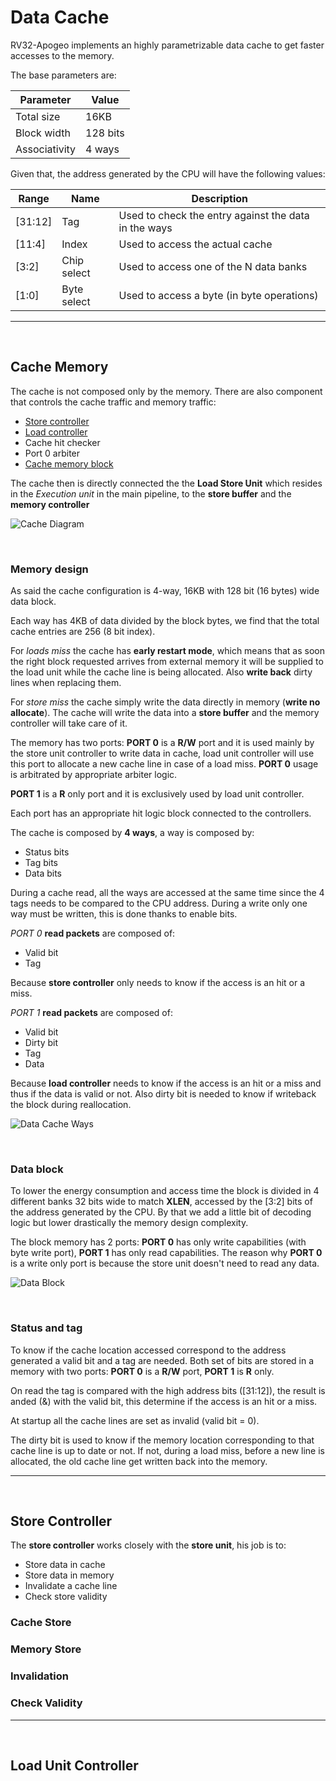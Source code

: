 # Data Cache

RV32-Apogeo implements an highly parametrizable data cache to get faster accesses to the memory. 

The base parameters are: 

Parameter | Value | 
--- | --- | 
Total size    | 16KB |
Block width   | 128 bits
Associativity | 4 ways

Given that, the address generated by the CPU will have the following values: 

Range | Name | Description |
--- | --- | --- |
[31:12] | Tag         | Used to check the entry against the data in the ways
[11:4]  | Index       | Used to access the actual cache
[3:2]   | Chip select | Used to access one of the N data banks
[1:0]   | Byte select | Used to access a byte (in byte operations)

---

&nbsp;

## Cache Memory 

The cache is not composed only by the memory. There are also component that controls the cache traffic and memory traffic: 

* [Store controller](#stor-controller) 
* [Load controller](#load-controller) 
* Cache hit checker
* Port 0 arbiter
* [Cache memory block](#memory-design)

The cache then is directly connected the the **Load Store Unit** which resides in the *Execution unit* in the main pipeline, to the **store buffer** and the **memory controller**

![Cache Diagram](../Images/DataCacheDiagram.png)

&nbsp;

### Memory design 

As said the cache configuration is 4-way, 16KB with 128 bit (16 bytes) wide data block. 

Each way has 4KB of data divided by the block bytes, we find that the total cache entries are 256 (8 bit index).

For *loads miss* the cache has **early restart mode**, which means that as soon the right block requested arrives from external memory it will be supplied to the load unit while the cache line is being allocated. Also **write back** dirty lines when replacing them.

For *store miss* the cache simply write the data directly in memory (**write no allocate**). The cache will write the data into a **store buffer** and the memory controller will take care of it.


The memory has two ports: **PORT 0** is a **R/W** port and it is used mainly by the store unit controller to write data in cache, load unit controller will use this port to allocate a new cache line in case of a load miss. **PORT 0** usage is arbitrated by appropriate arbiter logic. 

**PORT 1** is a **R** only port and it is exclusively used by load unit controller.

Each port has an appropriate hit logic block connected to the controllers.

The cache is composed by **4 ways**, a way is composed by:

* Status bits
* Tag bits
* Data bits

During a cache read, all the ways are accessed at the same time since the 4 tags needs to be compared to the CPU address. During a write only one way must be written, this is done thanks to enable bits.

*PORT 0* **read packets** are composed of: 

* Valid bit
* Tag

Because **store controller** only needs to know if the access is an hit or a miss.

*PORT 1* **read packets** are composed of:

* Valid bit
* Dirty bit
* Tag 
* Data

Because **load controller** needs to know if the access is an hit or a miss and thus if the data is valid or not. Also dirty bit is needed to know if writeback the block during reallocation.

![Data Cache Ways](../Images/DataCacheWays.png)

&nbsp;

### Data block 

To lower the energy consumption and access time the block is divided in 4 different banks 32 bits wide to match **XLEN**, accessed by the [3:2] bits of the address generated by the CPU. By that we add a little bit of decoding logic but lower drastically the memory design complexity.

The block memory has 2 ports: **PORT 0** has only write capabilities (with byte write port), **PORT 1** has only read capabilities.
The reason why **PORT 0** is a write only port is because the store unit doesn't need to read any data.

![Data Block](../Images/CacheBlock.png)

&nbsp;

### Status and tag 

To know if the cache location accessed correspond to the address generated a valid bit and a tag are needed. Both set of bits are stored in a memory with two ports: **PORT 0** is a **R/W** port, **PORT 1** is **R** only.

On read the tag is compared with the high address bits ([31:12]), the result is anded (&) with the valid bit, this determine if the access is an hit or a miss.

At startup all the cache lines are set as invalid (valid bit = 0).

The dirty bit is used to know if the memory location corresponding to that cache line is up to date or not. If not, during a load miss, before a new line is allocated, the old cache line get written back into the memory.

---

&nbsp;

## Store Controller

The **store controller** works closely with the **store unit**, his job is to:

* Store data in cache
* Store data in memory
* Invalidate a cache line
* Check store validity

### Cache Store 


### Memory Store


### Invalidation


### Check Validity

---

&nbsp;

## Load Unit Controller